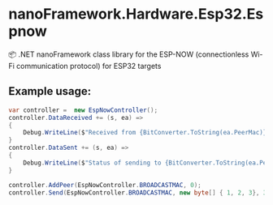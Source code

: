 ﻿# nanoFramework.Hardware.Esp32.Espnow
📦 .NET nanoFramework class library for the ESP-NOW (connectionless Wi-Fi communication protocol) for ESP32 targets

## Example usage:

```csharp
var controller =  new EspNowController();
controller.DataReceived += (s, ea) =>
{
    Debug.WriteLine($"Received from {BitConverter.ToString(ea.PeerMac)} {ea.DataLen} bytes: {BitConverter.ToString(ea.Data)}");
}
controller.DataSent += (s, ea) =>
{
    Debug.WriteLine($"Status of sending to {BitConverter.ToString(ea.PeerMac)}: {ea.Status}");
}

controller.AddPeer(EspNowController.BROADCASTMAC, 0);
controller.Send(EspNowController.BROADCASTMAC, new byte[] { 1, 2, 3}, 3);
```
